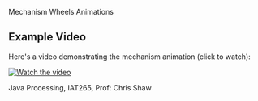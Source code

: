 Mechanism Wheels Animations

## Example Video

Here's a video demonstrating the mechanism animation (click to watch):


[![Watch the video](https://i.imgur.com/grxZYxX.png)](https://i.imgur.com/grxZYxX.mp4)

Java Processing, IAT265, Prof: Chris Shaw
